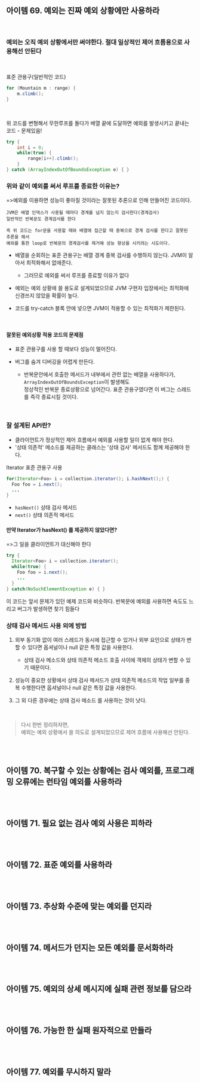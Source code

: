 ## 아이템 69. 예외는 진짜 예외 상황에만 사용하라
<br>

### 예외는 오직 예외 상황에서만 써야한다. 절대 일상적인 제어 흐름용으로 사용해선 안된다
<br>

표준 관용구(일반적인 코드)
```java
for (Mountain m : range) {
    m.climb();
}
```
<br>

위 코드를 변형해서 무한루프를 돌다가 배열 끝에 도달하면 예외를 발생시키고 끝내는 코드 - 문제있음!
```java
try {
    int i = 0;
    while(true) {
        range[i++].climb();
    }
} catch (ArrayIndexOutOfBoundsException e) { }
```
### 위와 같이 예외를 써서 루프를 종료한 이유는?
=>예외를 이용하면 성능이 좋아질 것이라는 잘못된 추론으로 인해 만들어진 코드이다.
```
JVM은 배열 인덱스가 사용될 때마다 경계를 넘지 않는지 검사한다(경계검사)
일반적인 반복문도 경계검사를 한다

즉 위 코드는 for문을 사용할 때와 배열에 접근할 때 중복으로 경계 검사를 한다고 잘못된 추론을 해서
예외를 통한 loop로 반복문의 경계검사를 제거해 성능 향상을 시키려는 시도이다.
```

- 배열을 순회하는 표준 관용구는 배열 경계 중복 검사를 수행하지 않는다. JVM이 알아서 최적화해서 없애준다.
  - 그러므로 예외를 써서 루프를 종료할 이유가 없다

- 예외는 예외 상황에 쓸 용도로 설계되었으므로 JVM 구현자 입장에서는 최적화에 신경쓰지 않았을 확률이 높다.

- 코드를 try-catch 블록 안에 넣으면 JVM이 적용할 수 있는 최적화가 제한된다.


<br>

#### 잘못된 예외상황 적용 코드의 문제점

- 표준 관용구를 사용 할 때보다 성능이 떨어진다.

- 버그를 숨겨 디버깅을 어렵게 만든다.
  - 반복문안에서 호출한 메서드가 내부에서 관련 없는 배열을 사용하다가, `ArrayIndexOutOfBoundsException`이 발생해도  
    정상적인 반복문 종료상황으로 넘어간다. 표준 관용구였다면 이 버그는 스레드를 즉각 종료시킬 것이다.
<br>

### 잘 설계된 API란?

- 클라이언트가 정상적인 제어 흐름에서 예외를 사용할 일이 없게 해야 한다.
- '상태 의존적' 메소드를 제공하는 클래스는 '상태 검사' 메서드도 함께 제공해야 한다.  

Iterator 표준 관용구 사용
```java
for(Iterator<Foo> i = collection.iterator(); i.hashNext();) {
  Foo foo = i.next();
  ...
}
```
- `hasNext()` 상태 검사 메서드
- `next()` 상태 의존적 메서드

#### 만약 Iterator가 hasNext() 를 제공하지 않았다면?
=>그 일을 클라이언트가 대신해야 한다

```java
try {
  Iterator<Foo> i = collection.iterator();
  while(true) {
    Foo foo = i.next();
    ...
  }
} catch(NoSuchElementException e) { }
```
이 코드는 앞서 문제가 있던 예제 코드와 비슷하다. 반복문에 예외를 사용하면 속도도 느리고 버그가 발생하면 찾기 힘들다
<br>

### 상태 검사 메서드 사용 외에 방법

1. 외부 동기화 없이 여러 스레드가 동시에 접근할 수 있거나 외부 요인으로 상태가 변할 수 있다면 옵셔널이나 null 같은 특정 값을 사용한다.
   - 상태 검사 메소드와 상태 의존적 메소드 호출 사이에 객체의 상태가 변할 수 있기 때문이다.
   
2. 성능이 중요한 상황에서 상태 검사 메서드가 상태 의존적 메소드의 작업 일부를 중복 수행한다면 옵셔널이나 null 같은 특정 값을 사용한다.

3. 그 외 다른 경우에는 상태 검사 메소드 를 사용하는 것이 낫다.
<br>

>다시 한번 정리하자면,  
예외는 예외 상황에서 쓸 의도로 설계되었으므로 제어 흐름에 사용해선 안된다.

<br></br>
## 아이템 70. 복구할 수 있는 상황에는 검사 예외를, 프로그래밍 오류에는 런타임 예외를 사용하라

<br></br>
## 아이템 71. 필요 없는 검사 예외 사용은 피하라

<br></br>
## 아이템 72. 표준 예외를 사용하라

<br></br>
## 아이템 73. 추상화 수준에 맞는 예외를 던지라

<br></br>
## 아이템 74. 메서드가 던지는 모든 예외를 문서화하라

<br></br>
## 아이템 75. 예외의 상세 메시지에 실패 관련 정보를 담으라

<br></br>
## 아이템 76. 가능한 한 실패 원자적으로 만들라

<br></br>
## 아이템 77. 예외를 무시하지 말라
